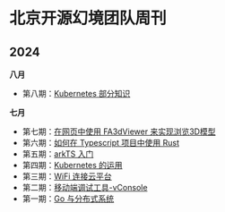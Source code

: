 # 北京开源幻境团队周刊

## 2024

**八月**

- 第八期：[Kubernetes 部分知识](docs/2024/08/issue-8.md)

**七月**

- 第七期：[在网页中使用 FA3dViewer 来实现浏览3D模型](docs/2024/07/issue-7.md)
- 第六期：[如何在 Typescript 项目中使用 Rust](docs/2024/07/issue-6.md)
- 第五期：[arkTS 入门](docs/2024/07/issue-5.md)
- 第四期：[Kubernetes 的运用](docs/2024/07/issue-3.md)
- 第三期：[WiFi 连接云平台](docs/2024/07/issue-3.md)
- 第二期：[移动端调试工具-vConsole](docs/2024/07/issue-2.md)
- 第一期：[Go 与分布式系统](docs/2024/07/issue-1.md)
